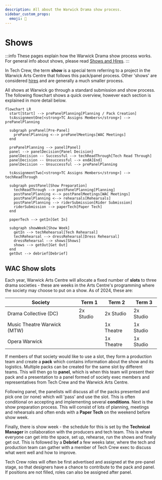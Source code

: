 ```yaml
---
description: All about the Warwick Drama show process.
sidebar_custom_props:
  emoji: 📃
---
```

# Shows

:::info
These pages explain how the Warwick Drama show process works. For general info about shows, please
read [Shows and Hires](../tech-crew/shows-and-hires).
:::

In Tech Crew, the term **show** is a special term referring to a project in the Warwick Arts Centre that follows
this pack/panel process. Other 'shows' are considered [hires](../tech-crew/shows-and-hires#hires) and are generally a much
smaller process.

All shows at Warwick go through a standard submission and show process. The following flowchart shows a quick
overview, however each section is explained in more detail below.

```mermaid
flowchart LR
  start[Start] --> prePanelPlanning[Planning / Pack Creation]
  tcAssignmentOne[<strong>TC Assigns Members</strong>] --> prePanelPlanning

  subgraph prePanel[Pre-Panel]
    prePanelPlanning <--> prePanelMeetings[WAC Meetings]
  end

  prePanelPlanning --> panel[Panel]
  panel --> panelDecision{Panel Decision}
  panelDecision -- Successful --> techReadThrough[Tech Read Through]
  panelDecision -- Unsuccessful --> endA[End]
  panelDecision -- Unsuccessful --> prePanelPlanning

  tcAssignmentTwo[<strong>TC Assigns Members</strong>] --> techReadThrough

  subgraph postPanel[Show Preparation]
    techReadThrough --> postPanelPlanning[Planning]
    postPanelPlanning <--> postPanelMeetings[WAC Meetings]
    postPanelPlanning <--> rehearsals[Rehearsals]
    postPanelPlanning --> riderSubmission[Rider Submission]
    riderSubmission --> paperTech[Paper Tech]
  end

  paperTech --> getIn[Get In]

  subgraph showWeek[Show Week]
    getIn --> techRehearsal[Tech Rehearsal]
    techRehearsal --> dressRehearsal[Dress Rehearsal]
    dressRehearsal --> shows[Shows]
    shows --> getOut[Get Out]
  end
  getOut --> debrief[Debrief]
```

## WAC Show slots

Each year, Warwick Arts Centre will allocate a fixed number of **slots** to three drama societies - these are weeks in
the Arts Centre's programming where the society may choose to put on a show. As of 2024, these are:

| Society                     | Term 1    | Term 2     | Term 3    |
|-----------------------------|-----------|------------|-----------|
| Drama Collective (DC)       | 2x Studio | 2x Studio  | 2x Studio |
| Music Theatre Warwick (MTW) |           | 1x Theatre | 1x Studio |
| Opera Warwick               |           | 1x Theatre | 1x Studio |

If members of that society would like to use a slot, they form a production team and create a **pack** which
contains information about the show and its logistics. Multiple packs can be created for the same slot by different
teams. This will then go to **panel**, which is when this team will present their pack and a presentation to a panel
formed of society exec members and representatives from Tech Crew and the Warwick Arts Centre.

Following panel, the panelists will discuss all of the packs presented and pick one (or none) which will 'pass' and
use the slot. This is often conditional on accepting and implementing several **conditions**. Next is the show
preparation process. This will consist of lots of planning, meetings and rehearsals and often ends with a **Paper
Tech** on the weekend before show week.

Finally, there is show week - the schedule for this is set by the **Technical Manager** in collaboration with the
producers and tech team. This is where everyone can get into the space, set up, rehearse, run the shows and finally
get out. This is followed by a **Debrief** a few weeks later, where the tech and production team can gather with a
member of Tech Crew exec to discuss what went well and how to improve.

Tech Crew roles will often be first advertised and assigned at the pre-panel stage, so that designers have a chance to
contribute to the pack and panel. If positions are not filled, roles can also be assigned after panel.